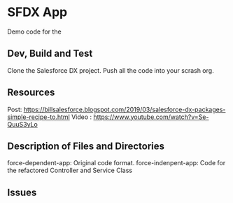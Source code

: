 # SFDX App

Demo code for the 

## Dev, Build and Test

Clone the Salesforce DX project.
Push all the code into your scrash org. 

## Resources

Post: https://billsalesforce.blogspot.com/2019/03/salesforce-dx-packages-simple-recipe-to.html
Video : https://www.youtube.com/watch?v=Se-QuuS3yLo 

## Description of Files and Directories

force-dependent-app: Original code format.
force-indenpent-app: Code for the refactored Controller and Service Class

## Issues

